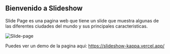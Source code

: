 
## Bienvenido a Slideshow
Slide Page es una pagina web que tiene un slide que muestra algunas de las diferentes ciudades del mundo y sus principales caracteristicas.

<img src="https://imagenes-pages.s3-sa-east-1.amazonaws.com/SlideShow.png" alt="Slide-page" />

  Puedes ver un demo de la pagina aqui: https://slideshow-kappa.vercel.app/
